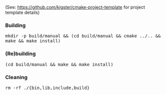 (See: <https://github.com/kigster/cmake-project-template> for project template details)

### Building
<kbd>mkdir -p build/manual && (cd build/manual && cmake ../.. && make && make install)</kbd>

### (Re)building
<kbd>(cd build/manual && make && make install)</kbd>

### Cleaning
<kbd>rm -rf ./{bin,lib,include,build}</kbd>
